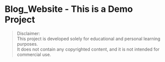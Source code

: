 # Blog_Website - This is a Demo Project

> Disclaimer:  
> This project is developed solely for educational and personal learning purposes.  
> It does not contain any copyrighted content, and it is not intended for commercial use.
